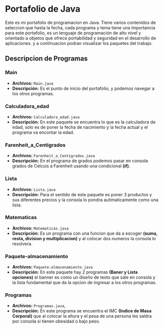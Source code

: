 # Portafolio de Java

Este es mi portafolio de programacion en Java.
Tiene varios contenidos de seleccion que hasta la fecha, cada programa y tema tiene una importancia para este portafolio, es un lenguaje de programación de alto nivel y orientado a objetos
que ofrece portabilidad y seguridad en el desarrollo de aplicaciones. y a continuacion podran visualizar los paquetes del trabajo.

##  Descripcion de Programas

### Main
- **Archivos:** `Main.java`
- **Descripción:** Es el punto de inicio del portafolio, y podemos navegar a los otros programas.

### Calculadora_edad
- **Archivos:** `Calculadora_edad.java`
- **Descripción:** En este paquete se encuentra lo que es la calculadora de edad, solo es de poner la fecha de nacimiento y la fecha actual y el programa va encontar la edad.

### Farenheit_a_Centigrados
- **Archivos:** `Farenheit_a_Centigrados.java`
- **Descripción:** En el programa de grados podemos pasar en consola grados de Celcuis a Farenheit usando una condicional **(if)**.

### Lista
- **Archivos:** `Lista.java`
- **Descripción:** Para el sentido de este paquete es poner 3 productos y sus diferentes precios y la consola lo pondra autimaticamente como una lista.

### Matematicas
- **Archivos:** `Matematicas.java`
- **Descripción:** Es un programa con una funcion que da a escoger **(suma, resta, division y multiplicacion)** y al colocar dos numeros la consola lo resolvera.

### Paquete-almacenamiento
- **Archivos:** `Paquete-almacenamiento.java`
- **Descripción:** En este paquete hay 2 programas **(Baner y Lista opciones)** el banner es como un diseño de texto que sale en consola y la lista fundamental que da la opcion de ingresar a los otros programas.

### Programas
- **Archivos:** `Programas.java`,
- **Descripción:** En este programa se encuentra el IMC **(Indice de Masa Corporal)** que al colocar la altura y el pesa de una persona les saldra por consola si tienen obesidad o bajo peso.